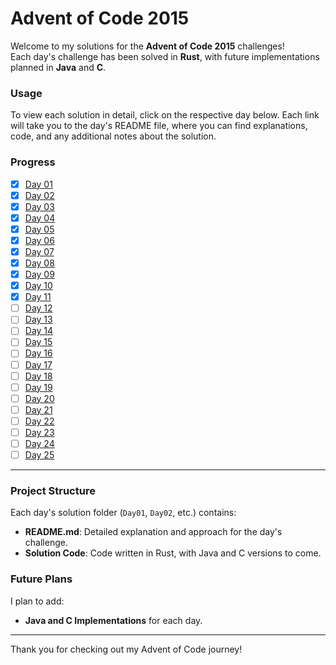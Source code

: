 # Advent of Code 2015

Welcome to my solutions for the **Advent of Code 2015** challenges!  
Each day's challenge has been solved in **Rust**, with future implementations planned in **Java** and **C**.

### Usage

To view each solution in detail, click on the respective day below. Each link will take you to the day's README file, where you can find explanations, code, and any additional notes about the solution.

### Progress

- [x] [Day 01](./Day01/README.md)
- [x] [Day 02](./Day02/README.md)
- [x] [Day 03](./Day03/README.md)
- [x] [Day 04](./Day04/README.md)
- [x] [Day 05](./Day05/README.md)
- [x] [Day 06](./Day06/README.md)
- [x] [Day 07](./Day07/README.md)
- [x] [Day 08](./Day08/README.md)
- [x] [Day 09](./Day09/README.md)
- [x] [Day 10](./Day10/README.md)
- [x] [Day 11](./Day11/README.md)
- [ ] [Day 12](./Day12/README.md)
- [ ] [Day 13](./Day13/README.md)
- [ ] [Day 14](./Day14/README.md)
- [ ] [Day 15](./Day15/README.md)
- [ ] [Day 16](./Day16/README.md)
- [ ] [Day 17](./Day17/README.md)
- [ ] [Day 18](./Day18/README.md)
- [ ] [Day 19](./Day19/README.md)
- [ ] [Day 20](./Day20/README.md)
- [ ] [Day 21](./Day21/README.md)
- [ ] [Day 22](./Day22/README.md)
- [ ] [Day 23](./Day23/README.md)
- [ ] [Day 24](./Day24/README.md)
- [ ] [Day 25](./Day25/README.md)

---

### Project Structure

Each day's solution folder (`Day01`, `Day02`, etc.) contains:

- **README.md**: Detailed explanation and approach for the day's challenge.
- **Solution Code**: Code written in Rust, with Java and C versions to come.

### Future Plans

I plan to add:

- **Java and C Implementations** for each day.

---

Thank you for checking out my Advent of Code journey!
